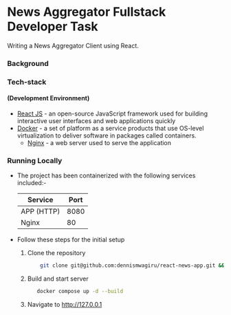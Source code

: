 News Aggregator Fullstack Developer Task
==============

Writing a News Aggregator Client using React.

### Background


### Tech-stack
#### (Development Environment)
* [React JS](https://react.dev/) - an open-source JavaScript framework used for building interactive user interfaces and web applications quickly
* [Docker](https://www.docker.com/) - a set of platform as a service products that use OS-level virtualization to deliver software in packages called containers.
    * [Nginx](https://www.nginx.com/) - a web server used to serve the application

### Running Locally
* The project has been containerized with the following services included:-

  | Service    | Port |
  |------------|------|
  | APP (HTTP) | 8080 |
  | Nginx      | 80   |

* Follow these steps for the initial setup
    1. Clone the repository
        ````bash
            git clone git@github.com:dennismwagiru/react-news-app.git && cd react-news-app
        ````
    2. Build and start server
        ```bash
           docker compose up -d --build
        ```
    3. Navigate to http://127.0.0.1